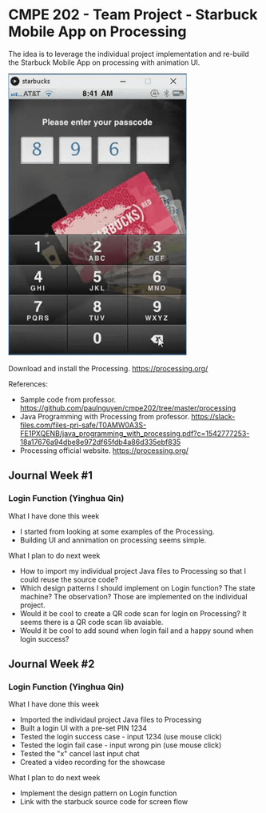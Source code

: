 # CMPE 202 - Team Project - Starbuck Mobile App on Processing

The idea is to leverage the individual project implementation and re-build the Starbuck Mobile App on processing with animation UI. 

![](https://github.com/nguyensjsu/fa18-202-mystic/blob/master/yinghua_qin/GifMaker_20181120214214887.gif)


Download and install the Processing. https://processing.org/

References:
- Sample code from professor. https://github.com/paulnguyen/cmpe202/tree/master/processing
- Java Programming with Processing from professor. https://slack-files.com/files-pri-safe/T0AMW0A3S-FE1PXQENB/java_programming_with_processing.pdf?c=1542777253-18a17676a94dbe8e972df65fdb4a86d335ebf835
- Processing official website.   https://processing.org/

## Journal Week #1

### Login Function (Yinghua Qin)

What I have done this week

- I started from looking at some examples of the Processing. 
- Building UI and annimation on processing seems simple. 

What I plan to do next week

- How to import my individual project Java files to Processing so that I could reuse the source code? 
- Which design patterns I should implement on Login function? The state machine? The observation? Those are implemented on the individual project. 
- Would it be cool to create a QR code scan for login on Processing? It seems there is a QR code scan lib avaiable. 
- Would it be cool to add sound when login fail and a happy sound when login success? 

## Journal Week #2

### Login Function (Yinghua Qin)

What I have done this week

- Imported the individaul project Java files to Processing
- Built a login UI with a pre-set PIN 1234
- Tested the login success case - input 1234 (use mouse click)
- Tested the login fail case - input wrong pin (use mouse click)
- Tested the "x" cancel last input chat
- Created a video recording for the showcase


What I plan to do next week

- Implement the design pattern on Login function
- Link with the starbuck source code for screen flow

